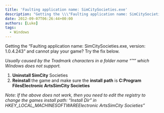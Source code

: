 ```yaml
---
title: 'Faulting application name: SimCitySocieties.exe'
description: "Getting the \\\"Faulting application name: SimCitySocieties.exe, version: 1.0.4.243\\\" and cannot play your game? Try the fix below."
date: 2012-09-07T06:26:44+00:00
authors: [Luke]
tags:
  - Windows
---
```

Getting the &#8220;Faulting application name: SimCitySocieties.exe, version: 1.0.4.243&#8221; and cannot play your game? Try the fix below.

_Usually caused by the Tradmark characters in a folder name &#8220;™&#8221; which Windows does not support._

  1. **Uninstall SimCity** Societies
  2. **Reinstall** the game and make sure the **install** **path** is **C:Program FilesElectronic ArtsSimCity Societies**

_Note: If the above does not work, then you need to edit the registry to change the games install path: &#8220;Install Dir&#8221; in HKEY\_LOCAL\_MACHINESOFTWAREElectronic ArtsSimCity Societies&#8221;_

&nbsp;